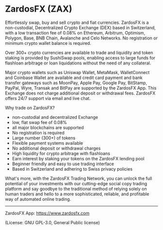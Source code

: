 # ZardosFX (ZAX)
Effortlessly swap, buy and sell crypto and fiat currencies.
ZardosFX is a non-custodial, Decentralized Crypto Exchange (DEX) based in Switzerland, with a low transaction fee of 0.08% on Ethereum, Arbitrum, Optimism, Polygon, Base, BNB Chain, Avalanche and Celo Networks. No registration or minimum crypto wallet balance is required.

Over 300+ crypto currencies are available to trade and liquidity and token staking is provided by SushiSwap pools, enabling access to large funds for flashloan arbitrage or loan liquidations without the need of any collateral. 

Major crypto wallets such as Uniswap Wallet, MetaMask, WalletConnect and Coinbase Wallet are available and credit card payment and bank transfer gateways such as MoonPay, Apple Pay, Google Pay, BitStamp, PayPal, Wyre, Transak and BitPay are supported by the ZardosFX App. This Exchange does not charge additional deposit or withdrawal fees. ZardosFX offers 24/7 support via email and live chat. 

Why trade on ZardosFX?
- non-custodial and decentralized Exchange
- low, flat swap fee of 0.08%
- all major blockchains are supported
- No registration is required
- Large number (300+) of tokens
- Flexible payment systems available
- No additional deposit or withdrawal charges
- High liquidity for crypto arbitrage with flashloans
- Earn interest by staking your tokens on the ZardosFX lending pool
- Beginner friendly and easy to use trading interface
- Based in Switzerland and adhering to Swiss privacy policies

What's more, with the ZardosFX Trading Network, you can unlock the full potential of your investments with our cutting-edge social copy trading platform and say goodbye to the traditional method of relying solely on human traders and hello to a more sophisticated, reliable, and profitable way of automated online trading.

____
ZardosFX App: https://www.zardosfx.com

(License: GNU GPL-3.0, General Public license)

